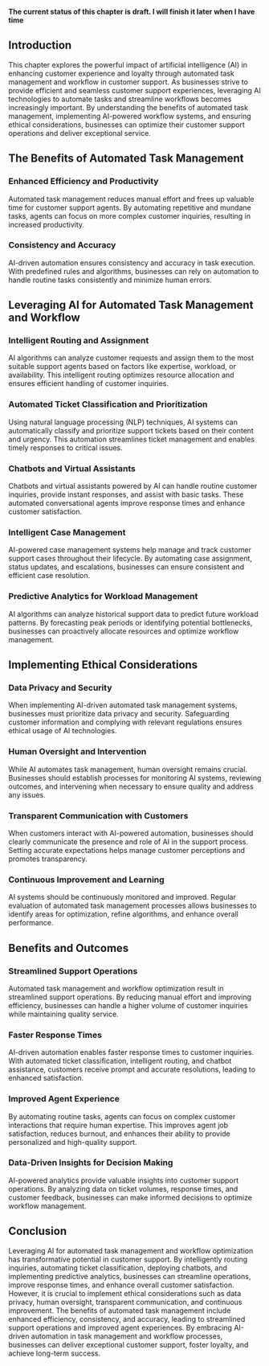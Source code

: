 **The current status of this chapter is draft. I will finish it later when I have time**

Introduction
------------

This chapter explores the powerful impact of artificial intelligence (AI) in enhancing customer experience and loyalty through automated task management and workflow in customer support. As businesses strive to provide efficient and seamless customer support experiences, leveraging AI technologies to automate tasks and streamline workflows becomes increasingly important. By understanding the benefits of automated task management, implementing AI-powered workflow systems, and ensuring ethical considerations, businesses can optimize their customer support operations and deliver exceptional service.

The Benefits of Automated Task Management
-----------------------------------------

### Enhanced Efficiency and Productivity

Automated task management reduces manual effort and frees up valuable time for customer support agents. By automating repetitive and mundane tasks, agents can focus on more complex customer inquiries, resulting in increased productivity.

### Consistency and Accuracy

AI-driven automation ensures consistency and accuracy in task execution. With predefined rules and algorithms, businesses can rely on automation to handle routine tasks consistently and minimize human errors.

Leveraging AI for Automated Task Management and Workflow
--------------------------------------------------------

### Intelligent Routing and Assignment

AI algorithms can analyze customer requests and assign them to the most suitable support agents based on factors like expertise, workload, or availability. This intelligent routing optimizes resource allocation and ensures efficient handling of customer inquiries.

### Automated Ticket Classification and Prioritization

Using natural language processing (NLP) techniques, AI systems can automatically classify and prioritize support tickets based on their content and urgency. This automation streamlines ticket management and enables timely responses to critical issues.

### Chatbots and Virtual Assistants

Chatbots and virtual assistants powered by AI can handle routine customer inquiries, provide instant responses, and assist with basic tasks. These automated conversational agents improve response times and enhance customer satisfaction.

### Intelligent Case Management

AI-powered case management systems help manage and track customer support cases throughout their lifecycle. By automating case assignment, status updates, and escalations, businesses can ensure consistent and efficient case resolution.

### Predictive Analytics for Workload Management

AI algorithms can analyze historical support data to predict future workload patterns. By forecasting peak periods or identifying potential bottlenecks, businesses can proactively allocate resources and optimize workflow management.

Implementing Ethical Considerations
-----------------------------------

### Data Privacy and Security

When implementing AI-driven automated task management systems, businesses must prioritize data privacy and security. Safeguarding customer information and complying with relevant regulations ensures ethical usage of AI technologies.

### Human Oversight and Intervention

While AI automates task management, human oversight remains crucial. Businesses should establish processes for monitoring AI systems, reviewing outcomes, and intervening when necessary to ensure quality and address any issues.

### Transparent Communication with Customers

When customers interact with AI-powered automation, businesses should clearly communicate the presence and role of AI in the support process. Setting accurate expectations helps manage customer perceptions and promotes transparency.

### Continuous Improvement and Learning

AI systems should be continuously monitored and improved. Regular evaluation of automated task management processes allows businesses to identify areas for optimization, refine algorithms, and enhance overall performance.

Benefits and Outcomes
---------------------

### Streamlined Support Operations

Automated task management and workflow optimization result in streamlined support operations. By reducing manual effort and improving efficiency, businesses can handle a higher volume of customer inquiries while maintaining quality service.

### Faster Response Times

AI-driven automation enables faster response times to customer inquiries. With automated ticket classification, intelligent routing, and chatbot assistance, customers receive prompt and accurate resolutions, leading to enhanced satisfaction.

### Improved Agent Experience

By automating routine tasks, agents can focus on complex customer interactions that require human expertise. This improves agent job satisfaction, reduces burnout, and enhances their ability to provide personalized and high-quality support.

### Data-Driven Insights for Decision Making

AI-powered analytics provide valuable insights into customer support operations. By analyzing data on ticket volumes, response times, and customer feedback, businesses can make informed decisions to optimize workflow management.

Conclusion
----------

Leveraging AI for automated task management and workflow optimization has transformative potential in customer support. By intelligently routing inquiries, automating ticket classification, deploying chatbots, and implementing predictive analytics, businesses can streamline operations, improve response times, and enhance overall customer satisfaction. However, it is crucial to implement ethical considerations such as data privacy, human oversight, transparent communication, and continuous improvement. The benefits of automated task management include enhanced efficiency, consistency, and accuracy, leading to streamlined support operations and improved agent experiences. By embracing AI-driven automation in task management and workflow processes, businesses can deliver exceptional customer support, foster loyalty, and achieve long-term success.
